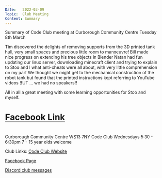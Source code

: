 ```yaml
---
Date:   2022-03-09
Topic:  Club Meeting
Content: Summary
---
```

Summary of Code Club meeting at Curborough Community Centre Tuesday 8th March

Tim discovered the delights of removing supports from the 3D printed tank hull, very small spaces and precious little room to manoeuvre!
 Bill made nice progress on extending his tree objects in Blender 
Natan had fun updating our linux server, downloading minecraft client and trying to explain to Stoo and I what anti-cheats were all about, with very little comprehension on my part
 We thought we might get to the mechanical construction of the robot tank but found that the printed instructions kept referring to YouTube videos BUT ... we had no speakers!!

 All in all a great meeting with some learning opportunities for Stoo and myself.

# [Facebook Link](https://www.facebook.com/1481985248595237/posts/4676494612477602/)

#
Curborough Community Centre
WS13 7NY
Code Club
Wednesdays 5:30 - 6:30pm
7 - 15 year olds welcome

Club Links:
[Code Club Website](https://lichfield-code-club.github.io/)

[Facebook Page](https://www.facebook.com/LichfieldCoders)

[Discord club messages](https://discord.gg/szz6xGK)
